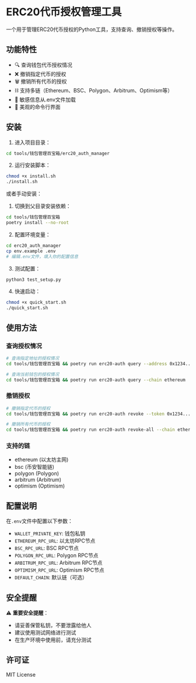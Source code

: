 # ERC20代币授权管理工具

一个用于管理ERC20代币授权的Python工具，支持查询、撤销授权等操作。

## 功能特性

- 🔍 查询钱包代币授权情况
- ❌ 撤销指定代币的授权
- 🗑️ 撤销所有代币的授权
- ⛓️ 支持多链（Ethereum、BSC、Polygon、Arbitrum、Optimism等）
- 🔐 敏感信息从.env文件加载
- 🎨 美观的命令行界面

## 安装

1. 进入项目目录：
```bash
cd tools/钱包管理百宝箱/erc20_auth_manager
```

2. 运行安装脚本：
```bash
chmod +x install.sh
./install.sh
```

或者手动安装：

1. 切换到父目录安装依赖：
```bash
cd tools/钱包管理百宝箱
poetry install --no-root
```

2. 配置环境变量：
```bash
cd erc20_auth_manager
cp env.example .env
# 编辑.env文件，填入你的配置信息
```

3. 测试配置：
```bash
python3 test_setup.py
```

4. 快速启动：
```bash
chmod +x quick_start.sh
./quick_start.sh
```

## 使用方法

### 查询授权情况
```bash
# 查询指定地址的授权情况
cd tools/钱包管理百宝箱 && poetry run erc20-auth query --address 0x1234... --chain ethereum

# 查询当前钱包的授权情况
cd tools/钱包管理百宝箱 && poetry run erc20-auth query --chain ethereum
```

### 撤销授权
```bash
# 撤销指定代币的授权
cd tools/钱包管理百宝箱 && poetry run erc20-auth revoke --token 0x1234... --spender 0x5678... --chain ethereum

# 撤销所有代币的授权
cd tools/钱包管理百宝箱 && poetry run erc20-auth revoke-all --chain ethereum
```

### 支持的链
- ethereum (以太坊主网)
- bsc (币安智能链)
- polygon (Polygon)
- arbitrum (Arbitrum)
- optimism (Optimism)

## 配置说明

在`.env`文件中配置以下参数：

- `WALLET_PRIVATE_KEY`: 钱包私钥
- `ETHEREUM_RPC_URL`: 以太坊RPC节点
- `BSC_RPC_URL`: BSC RPC节点
- `POLYGON_RPC_URL`: Polygon RPC节点
- `ARBITRUM_RPC_URL`: Arbitrum RPC节点
- `OPTIMISM_RPC_URL`: Optimism RPC节点
- `DEFAULT_CHAIN`: 默认链（可选）

## 安全提醒

⚠️ **重要安全提醒**：
- 请妥善保管私钥，不要泄露给他人
- 建议使用测试网络进行测试
- 在生产环境中使用前，请充分测试

## 许可证

MIT License
